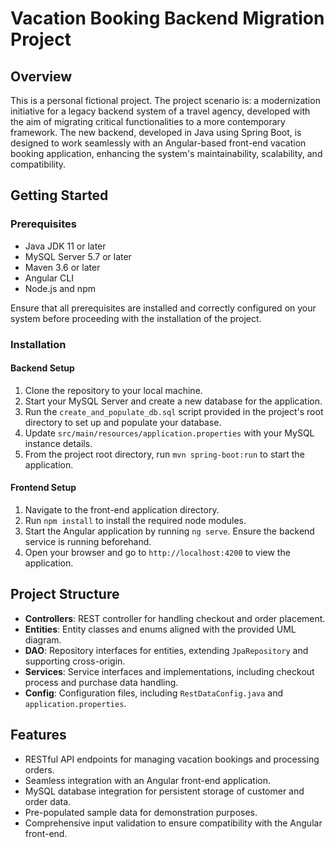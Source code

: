 # Vacation Booking Backend Migration Project

## Overview

This is a personal fictional project. The project scenario is: a modernization initiative for a legacy backend system of a travel agency, developed with the aim of migrating critical functionalities to a more contemporary framework. The new backend, developed in Java using Spring Boot, is designed to work seamlessly with an Angular-based front-end vacation booking application, enhancing the system's maintainability, scalability, and compatibility.

## Getting Started

### Prerequisites

- Java JDK 11 or later
- MySQL Server 5.7 or later
- Maven 3.6 or later
- Angular CLI
- Node.js and npm

Ensure that all prerequisites are installed and correctly configured on your system before proceeding with the installation of the project.

### Installation

#### Backend Setup

1. Clone the repository to your local machine.
2. Start your MySQL Server and create a new database for the application.
3. Run the `create_and_populate_db.sql` script provided in the project's root directory to set up and populate your database.
4. Update `src/main/resources/application.properties` with your MySQL instance details.
5. From the project root directory, run `mvn spring-boot:run` to start the application.

#### Frontend Setup

1. Navigate to the front-end application directory.
2. Run `npm install` to install the required node modules.
3. Start the Angular application by running `ng serve`. Ensure the backend service is running beforehand.
4. Open your browser and go to `http://localhost:4200` to view the application.

## Project Structure

- **Controllers**: REST controller for handling checkout and order placement.
- **Entities**: Entity classes and enums aligned with the provided UML diagram.
- **DAO**: Repository interfaces for entities, extending `JpaRepository` and supporting cross-origin.
- **Services**: Service interfaces and implementations, including checkout process and purchase data handling.
- **Config**: Configuration files, including `RestDataConfig.java` and `application.properties`.

## Features

- RESTful API endpoints for managing vacation bookings and processing orders.
- Seamless integration with an Angular front-end application.
- MySQL database integration for persistent storage of customer and order data.
- Pre-populated sample data for demonstration purposes.
- Comprehensive input validation to ensure compatibility with the Angular front-end.
